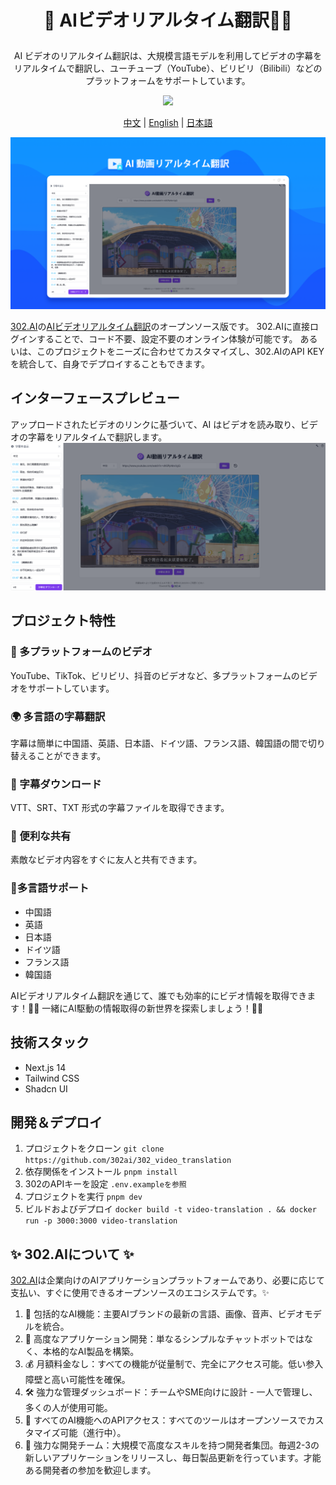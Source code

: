 # <p align="center">🎥 AIビデオリアルタイム翻訳🚀✨</p>

<p align="center">AI ビデオのリアルタイム翻訳は、大規模言語モデルを利用してビデオの字幕をリアルタイムで翻訳し、ユーチューブ（YouTube）、ビリビリ（Bilibili）などのプラットフォームをサポートしています。</p>

<p align="center"><a href="https://302.ai/ja/tools/vt/" target="blank"><img src="https://file.302ai.cn/gpt/imgs/github/302_badge.png" /></a></p >

<p align="center"><a href="README_zh.md">中文</a> | <a href="README.md">English</a> | <a href="README_ja.md">日本語</a></p>

![インターフェースプレビュー](docs/视频实时翻译jp.png)

[302.AI](https://302.ai)の[AIビデオリアルタイム翻訳](https://302.ai/ja/tools/vt/)のオープンソース版です。
302.AIに直接ログインすることで、コード不要、設定不要のオンライン体験が可能です。
あるいは、このプロジェクトをニーズに合わせてカスタマイズし、302.AIのAPI KEYを統合して、自身でデプロイすることもできます。

## インターフェースプレビュー
アップロードされたビデオのリンクに基づいて、AI はビデオを読み取り、ビデオの字幕をリアルタイムで翻訳します。
![インターフェースプレビュー](docs/视频实时翻译日.png)

## プロジェクト特性
### 🎥 多プラットフォームのビデオ
YouTube、TikTok、ビリビリ、抖音のビデオなど、多プラットフォームのビデオをサポートしています。
### 🌍 多言語の字幕翻訳
字幕は簡単に中国語、英語、日本語、ドイツ語、フランス語、韓国語の間で切り替えることができます。
### 📝 字幕ダウンロード
VTT、SRT、TXT 形式の字幕ファイルを取得できます。
### 💬 便利な共有
素敵なビデオ内容をすぐに友人と共有できます。
### 🔄多言語サポート
- 中国語
- 英語
- 日本語
- ドイツ語
- フランス語
- 韓国語

AIビデオリアルタイム翻訳を通じて、誰でも効率的にビデオ情報を取得できます！🎉🎥 一緒にAI駆動の情報取得の新世界を探索しましょう！🌟🚀

## 技術スタック
- Next.js 14
- Tailwind CSS
- Shadcn UI

## 開発＆デプロイ
1. プロジェクトをクローン `git clone https://github.com/302ai/302_video_translation`
2. 依存関係をインストール `pnpm install`
3. 302のAPIキーを設定 `.env.exampleを参照`
4. プロジェクトを実行 `pnpm dev`
5. ビルドおよびデプロイ `docker build -t video-translation . && docker run -p 3000:3000 video-translation`


## ✨ 302.AIについて ✨
[302.AI](https://302.ai)は企業向けのAIアプリケーションプラットフォームであり、必要に応じて支払い、すぐに使用できるオープンソースのエコシステムです。✨
1. 🧠 包括的なAI機能：主要AIブランドの最新の言語、画像、音声、ビデオモデルを統合。
2. 🚀 高度なアプリケーション開発：単なるシンプルなチャットボットではなく、本格的なAI製品を構築。
3. 💰 月額料金なし：すべての機能が従量制で、完全にアクセス可能。低い参入障壁と高い可能性を確保。
4. 🛠 強力な管理ダッシュボード：チームやSME向けに設計 - 一人で管理し、多くの人が使用可能。
5. 🔗 すべてのAI機能へのAPIアクセス：すべてのツールはオープンソースでカスタマイズ可能（進行中）。
6. 💪 強力な開発チーム：大規模で高度なスキルを持つ開発者集団。毎週2-3の新しいアプリケーションをリリースし、毎日製品更新を行っています。才能ある開発者の参加を歓迎します。
